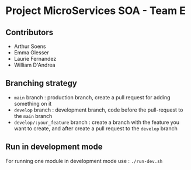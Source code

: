 # Project MicroServices SOA - Team E

## Contributors
- Arthur Soens
- Emma Glesser
- Laurie Fernandez
- William D'Andrea

## Branching strategy

- `main` branch : production branch, create a pull request for adding something on it
- `develop` branch : development branch, code before the pull-request to the `main` branch
- `develop/:your_feature` branch : create a branch with the feature you want to create, and after create a pull request to the `develop` branch

## Run in development mode

For running one module in development mode use : ```./run-dev.sh```
